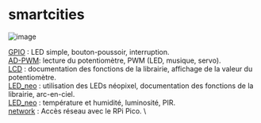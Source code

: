 # smartcities
![image](https://user-images.githubusercontent.com/124878705/217785334-c6390d11-3a1c-4384-9215-b46f3d40492a.png)


[GPIO](GPIO) : LED simple, bouton-poussoir, interruption.
\
[AD-PWM](AD-PWM): lecture du potentiomètre, PWM (LED, musique, servo).
\
[LCD](LCD) : documentation des fonctions de la librairie, affichage de la valeur du potentiomètre.
\
[LED_neo](LED_neo) : utilisation des LEDs néopixel, documentation des fonctions de la librairie, arc-en-ciel.
\
[LED_neo](LED_neo) : température et humidité, luminosité, PIR.
\
[network](network) : Accès réseau avec le RPi Pico.
\

